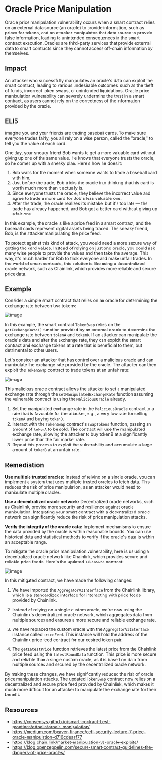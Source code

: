 # Oracle Price Manipulation

Oracle price manipulation vulnerability occurs when a smart contract relies on an external data source (an oracle) to provide information, such as prices for tokens, and an attacker manipulates that data source to provide false information, leading to unintended consequences in the smart contract execution. Oracles are third-party services that provide external data to smart contracts since they cannot access off-chain information by themselves.

## Impact
An attacker who successfully manipulates an oracle's data can exploit the smart contract, leading to various undesirable outcomes, such as the theft of funds, incorrect token swaps, or unintended liquidations. Oracle price manipulation vulnerability can severely undermine the trust in a smart contract, as users cannot rely on the correctness of the information provided by the oracle.

## ELI5
Imagine you and your friends are trading baseball cards. To make sure everyone trades fairly, you all rely on a wise person, called the "oracle," to tell you the value of each card.

One day, your sneaky friend Bob wants to get a more valuable card without giving up one of the same value. He knows that everyone trusts the oracle, so he comes up with a sneaky plan. Here's how he does it:

1. Bob waits for the moment when someone wants to trade a baseball card with him.
2. Just before the trade, Bob tricks the oracle into thinking that his card is worth much more than it actually is.
3. Since everyone trusts the oracle, they believe the incorrect value and agree to trade a more card for Bob's less valuable one.
4. After the trade, the oracle realizes its mistake, but it's too late — the trade has already happened, and Bob got a better card without giving up a fair one.

In this example, the oracle is like a price feed in a smart contract, and the baseball cards represent digital assets being traded. The sneaky friend, Bob, is the attacker manipulating the price feed.

To protect against this kind of attack, you would need a more secure way of getting the card values. Instead of relying on just one oracle, you could ask many wise people to provide the values and then take the average. This way, it's much harder for Bob to trick everyone and make unfair trades. In the world of smart contracts, this solution is like using a decentralized oracle network, such as Chainlink, which provides more reliable and secure price data.


## Example
Consider a simple smart contract that relies on an oracle for determining the exchange rate between two tokens:

![image](https://user-images.githubusercontent.com/35583758/229410631-8bb342d7-7d2a-4ad5-8da4-5a587a4925ed.png)

In this example, the smart contract `TokenSwap` relies on the `getExchangeRate()` function provided by an external oracle to determine the exchange rate between `tokenA` and `tokenB`. If an attacker can manipulate the oracle's data and alter the exchange rate, they can exploit the smart contract and exchange tokens at a rate that is beneficial to them, but detrimental to other users.

Let's consider an attacker that has control over a malicious oracle and can manipulate the exchange rate provided by the oracle. The attacker can then exploit the `TokenSwap` contract to trade tokens at an unfair rate:

![image](https://user-images.githubusercontent.com/35583758/229410956-c1a7238b-a9a7-4eb1-a727-45f80dff34d1.png)

This malicious oracle contract allows the attacker to set a manipulated exchange rate through the `setManipulatedExchangeRate` function assuming the vulnerable contract is using the `MaliciousOracle` already.

1. Set the manipulated exchange rate in the `MaliciousOracle` contract to a rate that is favorable for the attacker, e.g., a very low rate for selling `tokenA` and buying `tokenB`.
2. Interact with the `TokenSwap` contract's `swapTokens` function, passing an amount of `tokenA` to be sold. The contract will use the manipulated exchange rate, allowing the attacker to buy tokenB at a significantly lower price than the fair market rate.
3. Repeat this process to exploit the vulnerability and accumulate a large amount of `tokenB` at an unfair rate.

## Remediation
**Use multiple trusted oracles:** Instead of relying on a single oracle, you can implement a system that uses multiple trusted oracles to fetch data. This reduces the risk of price manipulation, as an attacker would need to manipulate multiple oracles.

**Use a decentralized oracle network:** Decentralized oracle networks, such as Chainlink, provide more security and resilience against oracle manipulation. Integrating your smart contract with a decentralized oracle network can significantly reduce the risk of price manipulation attacks.

**Verify the integrity of the oracle data:** Implement mechanisms to ensure the data provided by the oracle is within reasonable bounds. You can use historical data and statistical methods to verify if the oracle's data is within an acceptable range.

To mitigate the oracle price manipulation vulnerability, here is us using a decentralized oracle network like Chainlink, which provides secure and reliable price feeds. Here's the updated `TokenSwap` contract:

![image](https://user-images.githubusercontent.com/35583758/229411383-a08ad242-1ce8-47d8-9342-bf77bebbf149.png)

In this mitigated contract, we have made the following changes:

1. We have imported the `AggregatorV3Interface` from the Chainlink library, which is a standardized interface for interacting with price feeds provided by Chainlink.

2. Instead of relying on a single custom oracle, we're now using the Chainlink's decentralized oracle network, which aggregates data from multiple sources and ensures a more secure and reliable exchange rate.

3. We have replaced the custom oracle with the `AggregatorV3Interface` instance called `priceFeed`. This instance will hold the address of the Chainlink price feed contract for our desired token pair.

4. The `getLatestPrice` function retrieves the latest price from the Chainlink price feed using the `latestRoundData` function. This price is more secure and reliable than a single custom oracle, as it is based on data from multiple sources and secured by the decentralized oracle network.

By making these changes, we have significantly reduced the risk of oracle price manipulation attacks. The updated `TokenSwap` contract now relies on a decentralized and secure price feed provided by Chainlink, which makes it much more difficult for an attacker to manipulate the exchange rate for their benefit.

## Resources
- https://consensys.github.io/smart-contract-best-practices/attacks/oracle-manipulation/
- https://medium.com/beaver-finance/defi-security-lecture-7-price-oracle-manipulation-d716cdeaaf77
- https://blog.chain.link/market-manipulation-vs-oracle-exploits/
- https://blog.openzeppelin.com/secure-smart-contract-guidelines-the-dangers-of-price-oracles/
